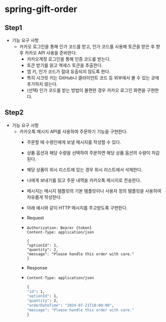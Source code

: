 # spring-gift-order

## Step1
- 기능 요구 사항
  - 카카오 로그인을 통해 인가 코드를 받고, 인가 코드를 사용해 토큰을 받은 후 향후 카카오 API 사용을 준비한다.
      - 카카오계정 로그인을 통해 인증 코드를 받는다.
      - 토큰 받기를 읽고 액세스 토큰을 추출한다.
      - 앱 키, 인가 코드가 절대 유출되지 않도록 한다.
      - 특히 시크릿 키는 GitHub나 클라이언트 코드 등 외부에서 볼 수 있는 곳에 추가하지 않는다.
      - (선택) 인가 코드를 받는 방법이 불편한 경우 카카오 로그인 화면을 구현한다.
  
## Step2
- 기능 요구 사항
  - 카카오톡 메시지 API를 사용하여 주문하기 기능을 구현한다.
    - 주문할 때 수령인에게 보낼 메시지를 작성할 수 있다.
    - 상품 옵션과 해당 수량을 선택하여 주문하면 해당 상품 옵션의 수량이 차감된다.
    - 해당 상품이 위시 리스트에 있는 경우 위시 리스트에서 삭제한다.
    - 나에게 보내기를 읽고 주문 내역을 카카오톡 메시지로 전송한다.
    - 메시지는 메시지 템플릿의 기본 템플릿이나 사용자 정의 템플릿을 사용하여 자유롭게 작성한다.
    - 아래 예시와 같이 HTTP 메시지를 주고받도록 구현한다.

    - Request
    - ```POST /api/orders HTTP/1.1
      Authorization: Bearer {token}
      Content-Type: application/json

      {
      "optionId": 1,
      "quantity": 2,
      "message": "Please handle this order with care."
      }
      ```

    - Response
    - ```HTTP/1.1 201 Created
      Content-Type: application/json

      {
      "id": 1,
      "optionId": 1,
      "quantity": 2,
      "orderDateTime": "2024-07-21T10:00:00",
      "message": "Please handle this order with care."
      }
      ```
